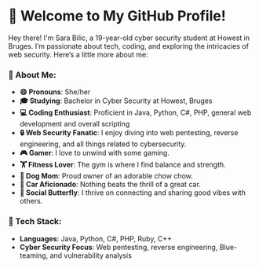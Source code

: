 # 👋 Welcome to My GitHub Profile!

Hey there! I'm Sara Bilic, a 19-year-old cyber security student at Howest in Bruges. I’m passionate about tech, coding, and exploring the intricacies of web security. Here’s a little more about me:

### 🌟 About Me:
- **😄 Pronouns**: She/her
- **🎓 Studying**: Bachelor in Cyber Security at Howest, Bruges
- **💻 Coding Enthusiast**: Proficient in Java, Python, C#, PHP, general web development and overall scripting
- **🔒 Web Security Fanatic**: I enjoy diving into web pentesting, reverse engineering, and all things related to cybersecurity.
- **🎮 Gamer**: I love to unwind with some gaming.
- **🏋️ Fitness Lover**: The gym is where I find balance and strength.
- **🐾 Dog Mom**: Proud owner of an adorable chow chow.
- **🚗 Car Aficionado**: Nothing beats the thrill of a great car.
- **🦋 Social Butterfly**: I thrive on connecting and sharing good vibes with others.

### 🔧 Tech Stack:
- **Languages**: Java, Python, C#, PHP, Ruby, C++
- **Cyber Security Focus**: Web pentesting, reverse engineering, Blue-teaming, and vulnerability analysis

